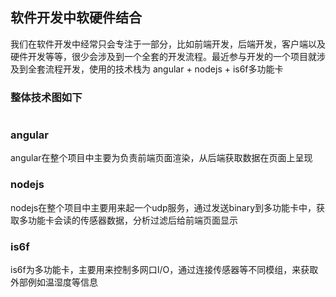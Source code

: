 ## 软件开发中软硬件结合
我们在软件开发中经常只会专注于一部分，比如前端开发，后端开发，客户端以及硬件开发等等，很少会涉及到一个全套的开发流程。最近参与开发的一个项目就涉及到全套流程开发，使用的技术栈为 angular + nodejs + is6f多功能卡

### 整体技术图如下
![]()


### angular  
angular在整个项目中主要为负责前端页面渲染，从后端获取数据在页面上呈现


### nodejs
nodejs在整个项目中主要用来起一个udp服务，通过发送binary到多功能卡中，获取多功能卡会读的传感器数据，分析过滤后给前端页面显示

### is6f 
is6f为多功能卡，主要用来控制多网口I/O，通过连接传感器等不同模组，来获取外部例如温湿度等信息
